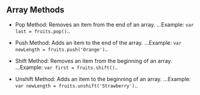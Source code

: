 ## Array Methods

* Pop Method: Removes an item from the end of an array.
...Example: `var last = fruits.pop()`..

* Push Method: Adds an item to the end of the array.
...Example: `var newLength = fruits.push('Orange')`..

* Shift Method: Removes an item from the beginning of an array.
...Example: `var first = fruits.shift()`..

* Unshift Method: Adds an item to the beginning of an array.
...Example: `var newLength = fruits.unshift('Strawberry')`..
